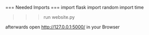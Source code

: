 ﻿=== Needed Imports ===
import flask
import random
import time

>>>run website.py

afterwards open http://127.0.0.1:5000/ in your Browser

